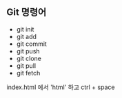 ## Git 명령어
* git init
* git add
* git commit
* git push
* git clone
* git pull
* git fetch

index.html 에서 'html' 하고 ctrl + space
